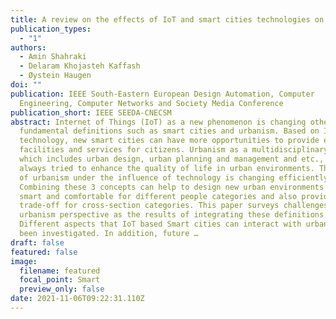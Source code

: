 ```yaml
---
title: A review on the effects of IoT and smart cities technologies on urbanism
publication_types:
  - "1"
authors:
  - Amin Shahraki
  - Delaram Khojasteh Kaffash
  - Øystein Haugen
doi: ""
publication: IEEE South-Eastern European Design Automation, Computer
  Engineering, Computer Networks and Society Media Conference
publication_short: IEEE SEEDA-CNECSM
abstract: Internet of Things (IoT) as a new phenomenon is changing other
  fundamental definitions such as smart cities and urbanism. Based on IoT
  technology, new smart cities can have more opportunities to provide effective
  facilities and services for citizens. Urbanism as a multidisciplinary study,
  which includes urban design, urban planning and management and etc., has
  always tried to enhance the quality of life in urban environments. The concept
  of urbanism under the influence of technology is changing efficiently.
  Combining these 3 concepts can help to design new urban environments that are
  smart and comfortable for different people categories and also provide
  trade-off for cross-section categories. This paper surveys challenges from
  urbanism perspective as the results of integrating these definitions.
  Different aspects that IoT based Smart cities can interact with urbanism have
  been investigated. In addition, future …
draft: false
featured: false
image:
  filename: featured
  focal_point: Smart
  preview_only: false
date: 2021-11-06T09:22:31.110Z
---
```

